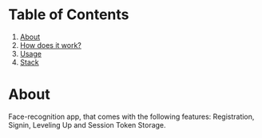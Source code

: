 # Table of Contents
1. [About]()
2. [How does it work?]()
3. [Usage]()
4. [Stack]()

# About
Face-recognition app, that comes with the following features: Registration, Signin, Leveling Up and Session Token Storage.

